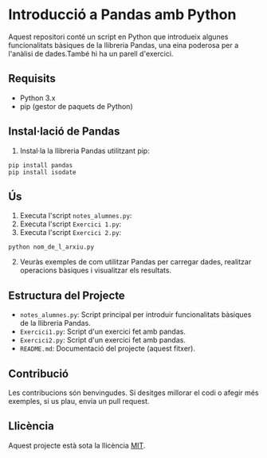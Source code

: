 # Introducció a Pandas amb Python

Aquest repositori conté un script en Python que introdueix algunes funcionalitats bàsiques de la llibreria Pandas, una eina poderosa per a l'anàlisi de dades.També hi ha un parell d'exercici.

## Requisits

- Python 3.x
- pip (gestor de paquets de Python)

## Instal·lació de Pandas

1. Instal·la la llibreria Pandas utilitzant pip:

```
pip install pandas
pip install isodate
```

## Ús

1. Executa l'script `notes_alumnes.py`:
2. Executa l'script `Exercici 1.py`:
3. Executa l'script `Exercici 2.py`:


```
python nom_de_l_arxiu.py
```

2. Veuràs exemples de com utilitzar Pandas per carregar dades, realitzar operacions bàsiques i visualitzar els resultats.

## Estructura del Projecte

- `notes_alumnes.py`: Script principal per introduir funcionalitats bàsiques de la llibreria Pandas.
- `Exercici1.py`: Script d'un exercici fet amb pandas.
- `Exercici2.py`: Script d'un exercici fet amb pandas.
- `README.md`: Documentació del projecte (aquest fitxer).

## Contribució

Les contribucions són benvingudes. Si desitges millorar el codi o afegir més exemples, si us plau, envia un pull request.


## Llicència

Aquest projecte està sota la llicència [MIT](https://opensource.org/licenses/MIT).
